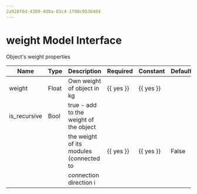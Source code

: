 ```yaml
---
2a928f8d-4380-4d0a-83c4-1f00c9536484
---
```


# weight Model Interface

Object's weight properties

| Name        | Type   | Description                                | Required          |       Constant   | Default   |
| ----------- | ------ | ------------------------------------------ | ----------------- | ---------------- | --------- |
|weight       | Float  | Own weight of object in kg                 |  {{ yes }} | {{ yes }} |           |
|is_recursive | Bool   | true - add to the weight of the object     |                   |                  |           |
|             |        | the weight of its modules (connected to    |  {{ yes }} | {{ yes }} |  False    |
|             |        | connection direction i                     |                   |                  |           |

